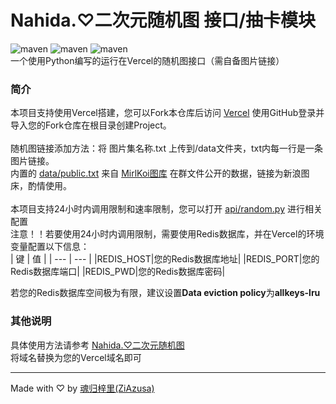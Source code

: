 # Nahida.♡二次元随机图 接口/抽卡模块
![maven](https://img.shields.io/badge/Python-blue)
![maven](https://img.shields.io/badge/Vercel-black)
![maven](https://img.shields.io/badge/Nahida.♡-green)<br>
一个使用Python编写的运行在Vercel的随机图接口（需自备图片链接）<br>
### 简介
本项目支持使用Vercel搭建，您可以Fork本仓库后访问 [Vercel](https://vercel.com) 使用GitHub登录并导入您的Fork仓库在根目录创建Project。<br>
<br>
随机图链接添加方法：将 图片集名称.txt 上传到/data文件夹，txt内每一行是一条图片链接。<br>
内置的 [data/public.txt](https://github.com/ZiAzusa/nahida-random-image/blob/main/data/public.txt) 来自 [MirlKoi图库](https://iw233.cn) 在群文件公开的数据，链接为新浪图床，酌情使用。<br>
<br>
本项目支持24小时内调用限制和速率限制，您可以打开 [api/random.py](https://github.com/ZiAzusa/nahida-random-image/blob/main/api/random.py) 进行相关配置<br>
注意！！若要使用24小时内调用限制，需要使用Redis数据库，并在Vercel的环境变量配置以下信息：<br>
| 键 | 值 |
| --- | --- |
|REDIS_HOST|您的Redis数据库地址|
|REDIS_PORT|您的Redis数据库端口|
|REDIS_PWD|您的Redis数据库密码|

若您的Redis数据库空间极为有限，建议设置<b>Data eviction policy</b>为<b>allkeys-lru</b>
### 其他说明
具体使用方法请参考 [Nahida.♡二次元随机图](https://imgapi.nahida.xin/help)<br>
将域名替换为您的Vercel域名即可<br>

---

Made with ♡ by [魂归梓里(ZiAzusa)](https://about.sukimoe.cn/)

